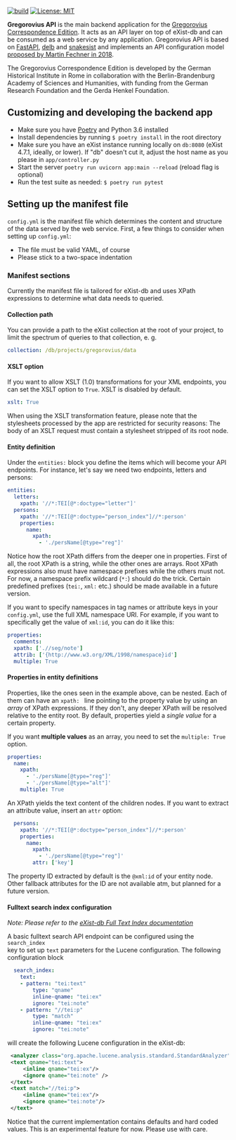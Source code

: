 [![build](https://github.com/03b8/gregorovius-api/workflows/build/badge.svg)](https://github.com/03b8/gregorovius-api/actions?query=workflow%3Abuild)
[![License: MIT](https://img.shields.io/badge/License-MIT-yellow.svg)](https://opensource.org/licenses/MIT)

**Gregorovius API** is the main backend application for the
[Gregorovius Correspondence Edition](https://gregorovius-edition.dhi-roma.it).
It acts as an API layer on top of eXist-db and can be consumed as a web service
by any application. Gregorovius API is based on [FastAPI](https://fastapi.tiangolo.com/),
[delb](https://delb.readthedocs.io/) and [snakesist](https://snakesist.readthedocs.io/)
and implements an API configuration model
[proposed by Martin Fechner in 2018](https://core.ac.uk/download/pdf/154356753.pdf#page=205).

The Gregorovius Correspondence Edition is developed by the German Historical
Institute in Rome in collaboration with the Berlin-Brandenburg Academy of Sciences and
Humanities, with funding from the German Research Foundation and the Gerda Henkel Foundation.

## Customizing and developing the backend app

* Make sure you have [Poetry](https://poetry.eustace.io/docs/) 
  and Python 3.6 installed
* Install dependencies by running `$ poetry install` in the root directory
* Make sure you have an eXist instance running locally on `db:8080`
  (eXist 4.7.1, ideally, or lower). If "db" doesn't cut it, adjust the host
  name as you please in `app/controller.py`
* Start the server `poetry run uvicorn app:main --reload` 
  (reload flag is optional)
* Run the test suite as needed: `$ poetry run pytest`

## Setting up the manifest file

`config.yml` is the manifest file which determines the content
and structure of the data served by the web service.
First, a few things to consider when setting up `config.yml`:

* The file must be valid YAML, of course
* Please stick to a two-space indentation

### Manifest sections

Currently the manifest file is tailored for eXist-db and
uses XPath expressions to determine what data needs to queried.

#### Collection path
You can provide a path to the eXist collection at the root of your project,
to limit the spectrum of queries to that collection, e. g.

```yaml
collection: /db/projects/gregorovius/data
```

#### XSLT option
If you want to allow XSLT (1.0) transformations for your XML endpoints,
you can set the XSLT option to `True`. XSLT is disabled by default.

```yaml
xslt: True
```

When using the XSLT transformation feature, please note that
the stylesheets processed by the app are restricted for security reasons: The
body of an XSLT request must contain a stylesheet stripped of its root node.

#### Entity definition

Under the `entities:` block you define the items which will become
your API endpoints. For instance, let's say we need two endpoints, letters and persons:

```yaml
entities:
  letters:
    xpath: '//*:TEI[@*:doctype="letter"]'
  persons:
    xpath: '//*:TEI[@*:doctype="person_index"]//*:person'
    properties:
      name:
        xpath:
          - './persName[@type="reg"]'
```

Notice how the root XPath differs from the deeper one in properties.
First of all, the root XPath is a string, while the other ones are arrays.
Root XPath expressions also must have namespace prefixes while the others must not.
For now, a namespace prefix wildcard (`*:`) should do the trick. 
Certain predefined prefixes (`tei:`, `xml:` etc.) should be made 
available in a future version.

If you want to specify namespaces in tag names or attribute keys in your `config.yml`,
use the full XML namespace URI. For example, if you want to specifically get the value of `xml:id`,
you can do it like this:

```yml
properties:
  comments:
  xpath: ['.//seg/note']
  attrib: ['{http://www.w3.org/XML/1998/namespace}id']
  multiple: True
```

      

#### Properties in entity definitions

Properties, like the ones seen in the example above, can be nested.
Each of them can have an `xpath: ` line pointing to the property value
by using an *array* of XPath expressions.
If they don't, any deeper XPath will be resolved relative to the 
entity root. By default, properties yield a *single value* for a certain
property. 

If you want **multiple values** as an array, you need to set the
`multiple: True` option.

```yaml
properties:
  name:
    xpath:
      - './persName[@type="reg"]'
      - './persName[@type="alt"]'
    multiple: True
```

An XPath yields the text content of the children nodes. If you want to 
extract an attribute value, insert an `attr` option:

```yaml
  persons:
    xpath: '//*:TEI[@*:doctype="person_index"]//*:person'
    properties:
      name:
        xpath:
          - './persName[@type="reg"]'
        attr: ['key']
```

The property ID extracted by default is the `@xml:id` of your entity node.
Other fallback attributes for the ID are not available atm, but planned 
for a future version.

#### Fulltext search index configuration

*Note: Please refer to the [eXist-db Full Text Index documentation](https://exist-db.org/exist/apps/doc/lucene)*

A basic fulltext search API endpoint can be configured using the `search_index`  
key to set up `text` parameters for the Lucene configuration. The following 
configuration block

```yaml
  search_index:
    text:
    - pattern: "tei:text"
        type: "qname"
        inline-qname: "tei:ex"
        ignore: "tei:note"
    - pattern: "//tei:p"
        type: "match"
        inline-qname: "tei:ex"
        ignore: "tei:note"
```
 
will create the following Lucene configuration in the eXist-db:

```xml
 <analyzer class="org.apache.lucene.analysis.standard.StandardAnalyzer"/>
 <text qname="tei:text">
     <inline qname="tei:ex"/>
     <ignore qname="tei:note" />
 </text>
 <text match="//tei:p">
     <inline qname="tei:ex"/>
     <ignore qname="tei:note"/>
 </text>
```

Notice that the current implementation contains defaults and hard coded values. 
This is an experimental feature for now. Please use with care.

